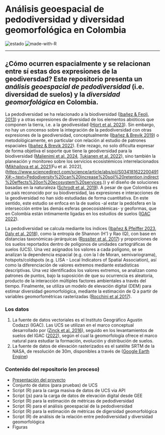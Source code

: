 # Análisis geoespacial de pedodiversidad y diversidad geomorfológica en Colombia
![estado](https://img.shields.io/badge/estado-en_progreso-lightgrey&?style=for-the-badge&color=%23EEC900) ![made-with-R](https://img.shields.io/badge/R-276DC3?style=for-the-badge&logo=r&logoColor=white)

---
¿Cómo ocurren espacialmente y se relacionan entre sí estas dos expresiones de la geodiversdad? Este repositorio presenta un *análisis geoespacial de pedodiversidad* (i.e. diversidad de suelos) y la *diversidad geomorfológica* en Colombia. 
---

La pedodiversidad se ha relacionado a la biodiversidad ([Ibañez & Feoli, 2013](https://acsess.onlinelibrary.wiley.com/doi/epdf/10.2136/vzj2012.0186)) y a otras expresiones de diversidad de los elementos abióticos que componen la tierra, i.e. a la geodivesidad ([Hjort et al. 2023](https://royalsocietypublishing.org/doi/10.1098/rsta.2023.0060)). Sin embargo, no hay un concenso sobre la integración de la pedodiversidad con otras expresiones de la geodiversidad, conceptualmente ([Ibañez & Brevik 2019](https://www.sciencedirect.com/science/article/abs/pii/S0341816219302528)) o metodológicamente, en particular con relación al estudio de patrones espaciales ([Ibañez & Brevik 2022](https://www.frontierspartnerships.org/journals/spanish-journal-of-soil-science/articles/10.3389/sjss.2022.10456/full)). Este rezago, no solo dificulta expresar de forma objetiva el soporte que tiene la geodiversidad para la biodiversidad ([Malienimi et al. 2024](https://onlinelibrary.wiley.com/doi/10.1111/ddi.13843), [Tukianen et al. 2022](https://www.lyellcollection.org/doi/full/10.1144/SP530-2022-107)), sino también la planeación y monitoreo sobre los servicios ecosistémicos interrelacionados ([Mikhailova et al. 2021](https://www.mdpi.com/2073-445X/10/3/288)[Fu et al. 2022],(https://www.sciencedirect.com/science/article/abs/pii/S034181622200491X#:~:text=Pedodiversity%20can%20increase%20soil%20retention,indirect%20effects%20on%20ecosystem%20services.)) y el diseño de soluciones basadas en la naturaleza ([Schrodt et al. 2019](https://www.pnas.org/doi/10.1073/pnas.1911799116)). A pesar de que Colombia es un país reconocido por su biodiversidad, las expresiones e interacciones de la geodiversidad no han sido estudiadas de forma cuantitativa. En este sentido, este estudio se enfoca en la de suelos -al estar la pedósfera en la intersección entre las demás esferas geoecosistémicas- y geoformas, que en Colombia están intimamente ligadas en los estudios de suelos ([IGAC 2022](https://www.igac.gov.co/sites/default/files/listadomaestro/in-agr-pc02-05_elaboracion_de_cartografia_geomorfologica_0.pdf)).


La pedodiversidad se calcula mediante los índices ([Ibañez & Pfeiffer 2023](https://www.sciencedirect.com/science/article/abs/pii/B9780128229743000045?via%3Dihub), [Daly et al. 2018](https://www.mdpi.com/2227-7390/6/7/119)), como la entropía de Shannon (H') y Rao (Q), con base en distancias taxonómicas-jerárquicas ([Rossiter et al. 2017](https://www.sciencedirect.com/science/article/abs/pii/S0016706116303901)) y proporciones de los suelos reportados dentro de polígonos de unidades cartográficas de suelos (UCS). Una vez asignados los valores a cada polígono, se se analizan la dependencia espacial (e.g. con la I de Moran, semivariograma), hotspots/coldspots (e.g. LISA - Local Indicators of Spatial Association), así como la diferenciación de valores extremos mediante estadísticas descriptivas. Una vez identificados los valores extremos, se analizan como patrones de puntos, bajo la suposición de que su ocurrencia es aleatoria, producto de la interacción múltiples factores ambientales a través del tiempo. Finalmente, se utiliza un modelo de elevación digital (DEM)  para estimar diversidad geomorfológica, mediante la estimación de Q a partir de variables geomorfométricas rasterizadas ([Rocchini et al 2017](https://www.sciencedirect.com/science/article/abs/pii/S1470160X16304319)).   

### Los datos
1. La fuente de datos vectoriales es el Instituto Geográfico Agustin Codazzi (IGAC). Las UCS se utilizan en el marco conceptual desarrollado por ([Zinck et al. 2016](https://link.springer.com/book/10.1007/978-3-319-19159-1)), seguido en los levantamientos de suelos del IGAC 
([2022](https://www.igac.gov.co/sites/default/files/listadomaestro/in-agr-pc02-05_elaboracion_de_cartografia_geomorfologica_0.pdf)), según el cual la geomorfología ofrece el marco natural para estudiar la formación, evolución y distribución de suelos.
2. La fuente de datos de elevación rasterizados es el satélite SRTM de la NASA, de resolución de 30m, disponibles a través de ([Google Earth Engine](https://developers.google.com/earth-engine/datasets/catalog/USGS_SRTMGL1_003?hl=es-419))

### Contenido del repositorio (en proceso)
- [Presentación del proyecto](https://cmguiob.github.io/pedodiv-colombia/2025_SLIDES_Pedodiversidad-Colombia.html#/pedodiversidad-en-colombia)
- Conjunto de datos (para pruebas) de UCS
- Script (R) para la carga masiva de datos de UCS via API
- Script (js) para la carga de datos de elevación digital desde GEE
- Script (R) para la estimación de métricas de pedodiversidad 
- Script (R) para el análisis geoespacial de la pedodiversidad
- Script (R) para la estimación de métricas de digersidad geomorfológica
- Script (R) de análisis de la relación entre pedodiversidad y diversidad geomorfológica
- Figuras
